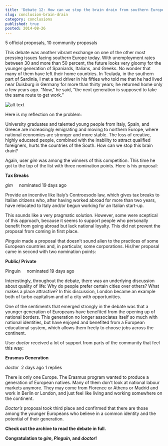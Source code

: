 ```yaml
---
title: 'Debate 12: How can we stop the brain drain from southern Europe?'
slug: conclusion-brain-drain
category: conclusions
published: true
posted: 2014-08-26
---
```


5 official proposals, 10 community proposals

This debate was another vibrant exchange on one of the other most pressing issues facing southern Europe today. With unemployment rates between 30 and more than 50 percent, the future looks very gloomy for the younger generation of Spaniards, Italians, and Greeks. No wonder that many of them have left their home countries. In Teulada, in the southern part of Sardinia, I met a taxi driver in his fifties who told me that he had lived near Duisburg in Germany for more than thirty years; he returned home only a few years ago. “Now,” he said, “the next generation is supposed to take the same route to get work.”

![alt text](https://s3-eu-west-1.amazonaws.com/lavapolis.bucket/lavapolis_media/Friday_DB12_engl.png)

Here is my reflection on the problem:

University graduates and talented young people from Italy, Spain, and Greece are increasingly emigrating and moving to northern Europe, where national economies are stronger and more stable. The loss of creative, highly educated people, combined with the inability to attract qualified foreigners, hurts the countries of the South. How can we stop this brain drain?

Again, user _gim_ was among the winners of this competition. This time he got to the top of the list with three nomination points. Here is his proposal:

**Tax Breaks**

_gim_     nominated 19 days ago

Provide an incentive like Italy’s Controesodo law, which gives tax breaks to Italian citizens who, after having worked abroad for more than two years, have relocated to Italy and/or begun working for an Italian start-up.

This sounds like a very pragmatic solution. However, some were sceptical of this approach, because it seems to support people who personally benefit from going abroad but lack national loyalty. This did not prevent the proposal from coming in first place.

_Pinguin_ made a proposal that doesn’t sound alien to the practices of some European countries and, in particular, some corporations. His/her proposal came in second with two nomination points:

**Public/ Private**

Pinguin     nominated 19 days ago

Interestingly, throughout the debate, there was an underlying discussion about quality of life: Why do people prefer certain cities over others? What makes a place attractive? In this discussion, London became an example both of turbo capitalism and of a city with opportunities.

One of the sentiments that emerged strongly in the debate was that a younger generation of Europeans have benefited from the opening up of national borders. This generation no longer associates itself so much with national identities, but have enjoyed and benefited from a European educational system, which allows them freely to choose jobs across the continent.

User _doctor_ received a lot of support from parts of the community that feel this way:

**Erasmus Generation**

_doctor_    2 days ago 1 replies

There is only one Europe. The Erasmus program wanted to produce a generation of European natives. Many of them don't look at national labour markets anymore. They may come from Florence or Athens or Madrid and work in Berlin or London, and just feel like living and working somewhere on the continent.

_Doctor’s_ proposal took third place and confirmed that there are those among the younger Europeans who believe in a common identity and the potential of their generation.

**Check out the archive to read the debate in full.**

**Congratulation to _gim_, _Pinguin_, and _doctor_!**





